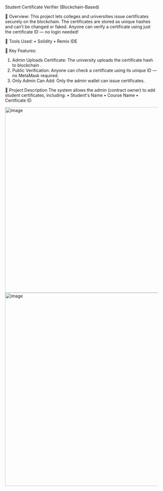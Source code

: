 
Student Certificate Verifier (Blockchain-Based)

	Overview:
This project lets colleges and universities issue certificates securely on the blockchain. The certificates are stored as unique hashes and can’t be changed or faked. Anyone can verify a certificate using just the certificate ID — no login needed!

	Tools Used:
•	Solidity
•	Remix IDE

	Key Features:
1.	Admin Uploads Certificate: The university uploads the certificate hash to blockchain .
2.	Public Verification: Anyone can check a certificate using its unique ID — no MetaMask required.
3.	Only Admin Can Add: Only the admin wallet can issue certificates.

	Project Description
The system allows the admin (contract owner) to add student certificates, including:
•	Student's Name
•	Course Name
•	Certificate ID




<img width="1143" height="612" alt="image" src="https://github.com/user-attachments/assets/dc249c91-2e2b-4e9c-829b-02e994c7bf95" />
<img width="1201" height="637" alt="image" src="https://github.com/user-attachments/assets/5965ad22-8773-4faa-b251-d0d5271817c0" />



























	











